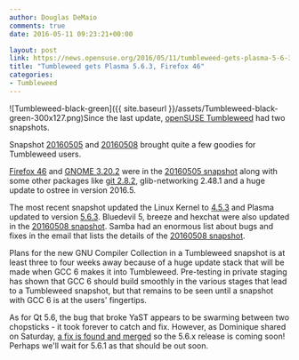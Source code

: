 ```yaml
---
author: Douglas DeMaio
comments: true
date: 2016-05-11 09:23:21+00:00

layout: post
link: https://news.opensuse.org/2016/05/11/tumbleweed-gets-plasma-5-6-3-firefox-46/
title: "Tumbleweed gets Plasma 5.6.3, Firefox 46"
categories:
- Tumbleweed
---
```

![Tumbleweed-black-green]({{ site.baseurl }}/assets/Tumbleweed-black-green-300x127.png)Since the last update, [openSUSE Tumbleweed](https://en.opensuse.org/Portal:Tumbleweed) had two snapshots.

Snapshot [20160505](https://lists.opensuse.org/opensuse-factory/2016-05/msg00093.html) and [20160508](https://lists.opensuse.org/opensuse-factory/2016-05/msg00131.html) brought quite a few goodies for Tumbleweed users.

[Firefox 46](https://developer.mozilla.org/en-US/Firefox/Releases/46) and [GNOME 3.20.2](https://help.gnome.org/misc/release-notes/3.20/) were in the [20160505 snapshot](https://lists.opensuse.org/opensuse-factory/2016-05/msg00093.html) along with some other packages like [git 2.8.2](https://git-scm.com/), glib-networking 2.48.1 and a huge update to ostree in version 2016.5.

The most recent snapshot updated the Linux Kernel to [4.5.3](https://www.kernel.org/pub/linux/kernel/v4.x/ChangeLog-4.5.3) and Plasma updated to version [5.6.3](https://www.kde.org/announcements/plasma-5.6.3.php). Bluedevil 5, breeze and hexchat were also updated in the [20160508 snapshot](https://lists.opensuse.org/opensuse-factory/2016-05/msg00131.html). Samba had an enormous list about bugs and fixes in the email that lists the details of the [20160508 snapshot](https://lists.opensuse.org/opensuse-factory/2016-05/msg00131.html).

Plans for the new GNU Compiler Collection in a Tumbleweed snapshot is at least three to four weeks away because of a huge update stack that will be made when GCC 6 makes it into Tumbleweed. Pre-testing in private staging has shown that GCC 6 should build smoothly in the various stages that lead to a Tumbleweed snapshot, but that remains to be seen until a snapshot with GCC 6 is at the users' fingertips.

As for Qt 5.6, the bug that broke YaST appears to be swarming between two chopsticks - it took forever to catch and fix. However, as Dominique shared on Saturday, [a fix is found and merged](http://dominique.leuenberger.net/blog/2016/05/opensuse-tumbleweed-review-of-the-weeks-201619/) so the 5.6.x release is coming soon! Perhaps we'll wait for 5.6.1 as that should be out soon.		
